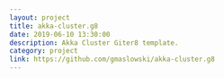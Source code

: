 ```yaml
---
layout: project
title: akka-cluster.g8
date: 2019-06-10 13:30:00
description: Akka Cluster Giter8 template. 
category: project
link: https://github.com/gmaslowski/akka-cluster.g8
---
```

